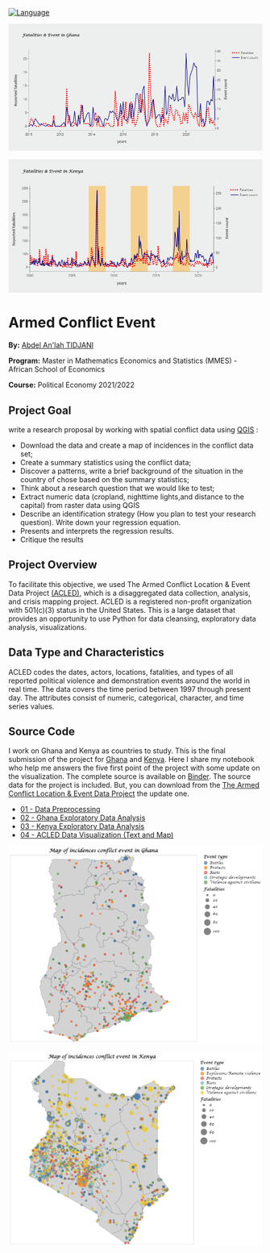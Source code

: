 [![Language](https://img.shields.io/badge/language-python-blue.svg?style=flat)](https://www.python.org)

![Semantic description of image](figure/Ghana_ev.png "Fatalities & Event in Ghana")

![Semantic description of image](figure/Kenya_ev.png "Fatalities & Event in Kenya")

# Armed Conflict Event

**By:** [Abdel An'lah TIDJANI](https://www.linkedin.com/in/abdelanlah-tidjani/)

**Program:** Master in Mathematics Economics and Statistics (MMES) - African School of Economics

**Course:** Political Economy 2021/2022


## Project Goal
 write a research proposal by working with spatial conflict data using [QGIS](https://www.qgis.org/en/site/) :
* Download the data and create a map of incidences in the conflict data set; 
* Create a summary statistics using the conflict data;
* Discover a patterns, write a brief background of the situation in the country of chose based on the summary statistics;
* Think about a research question that we would like to test;
* Extract numeric data (cropland, nighttime lights,and distance to the capital) from raster data using QGIS
* Describe an identification strategy (How you plan to test your research question). Write down your regression equation.
* Presents and interprets the regression results.
* Critique the results


## Project Overview
  To facilitate this objective, we used The Armed Conflict Location & Event Data Project [(ACLED)](https://acleddata.com/#/dashboard), which is a disaggregated data collection, analysis, and crisis mapping project. ACLED is a registered non-profit organization with 501(c)(3) status in the United States. This is a large dataset that provides an opportunity to use Python for data cleansing, exploratory data analysis, visualizations.  

## Data Type and Characteristics
ACLED codes the dates, actors, locations, fatalities, and types of all reported political violence and demonstration events around the world in real time.
The data covers the time period between 1997 through present day.  The attributes consist of numeric, categorical, character, and time series values.  


## Source Code
I work on Ghana and Kenya as countries to study. This is the final submission of the project for [Ghana](Conflict_Ghana.pdf) and [Kenya](). Here I share my notebook who help me answers the five first point of the project with some update on the visualization. The complete source  is available on [Binder](https://mybinder.org/v2/gh/AbdelTID/Armed-Conflict-Event/HEAD).  The source data for the project is included.  But, you can  download from the [The Armed Conflict Location & Event Data Project](https://acleddata.com/data-export-tool/) the update one.

* [01 - Data Preprocessing](Data-Preprocessing.ipynb)
* [02 - Ghana Exploratory Data Analysis](Ghana-Exploratory-Data-Analysis.ipynb)
* [03 - Kenya Exploratory Data Analysis](Kenya-Exploratory-Data-Analysis.ipynb)
* [04 - ACLED Data Visualization (Text and Map)](ACLED_data_visualization.ipynb)



![Semantic description of image](figure/GhanaMap.png "Map of conflict event in Ghana")

![Semantic description of image](figure/KenyaMap.png "Map of conflict event in Kenya")

